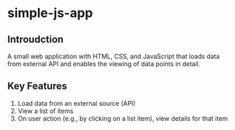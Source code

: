 # simple-js-app

## Introudction

A small web application with HTML, CSS, and JavaScript that loads data from external API and enables the viewing of data points in detail.

## Key Features

1. Load data from an external source (API)
2. View a list of items
3. On user action (e.g., by clicking on a list item), view details for that item
